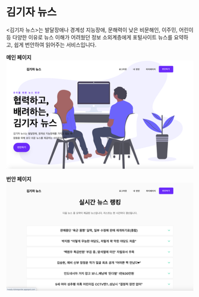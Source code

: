 # 김기자 뉴스 

<김기자 뉴스>는 발달장애나 경계성 지능장애, 문해력이 낮은 비문해인, 이주민, 어린이 등 다양한 이유로 뉴스 이해가 어려웠던 정보 소외계층에게 포털사이트 뉴스를 요약하고, 쉽게 번안하여 읽어주는 서비스입니다.

**메인 페이지**
![main](./src/main/webapp/resources/images/samples/main.png)

**번안 페이지**
![listAll](./src/main/webapp/resources/images/samples/listAll.png)

